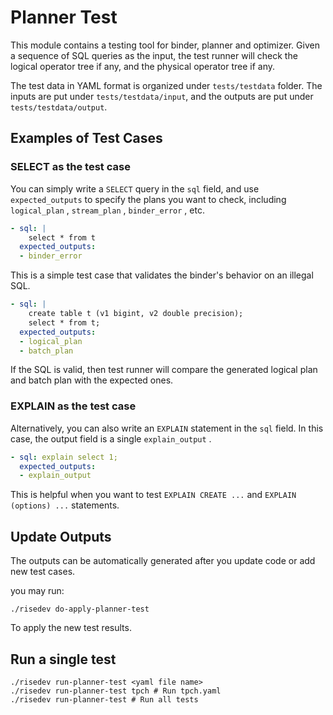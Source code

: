 # Planner Test

This module contains a testing tool for binder, planner and optimizer.
Given a sequence of SQL queries as the input, the test runner will check
the logical operator tree if any, and the physical operator tree if any.

The test data in YAML format is organized under `tests/testdata` folder.
The inputs are put under `tests/testdata/input`, and the outputs are
put under `tests/testdata/output`.

## Examples of Test Cases

### SELECT as the test case

You can simply write a `SELECT` query in the `sql` field, and use `expected_outputs` to specify the plans you want to check, including `logical_plan` , `stream_plan` , `binder_error` , etc.

```yaml
- sql: |
    select * from t
  expected_outputs:
  - binder_error
```

This is a simple test case that validates the binder's behavior on an illegal SQL.

```yaml
- sql: |
    create table t (v1 bigint, v2 double precision);
    select * from t;
  expected_outputs:
  - logical_plan
  - batch_plan
```

If the SQL is valid, then test runner will compare the generated logical plan and batch plan with the expected ones.

### EXPLAIN as the test case

Alternatively, you can also write an `EXPLAIN` statement in the `sql` field. In this case, the output field is a single `explain_output` .

```yaml
- sql: explain select 1;
  expected_outputs:
  - explain_output
```

This is helpful when you want to test `EXPLAIN CREATE ...` and `EXPLAIN (options) ...` statements.

## Update Outputs

The outputs can be automatically generated after you update code or add new test cases.

you may run:

```
./risedev do-apply-planner-test
```

To apply the new test results.

## Run a single test

```
./risedev run-planner-test <yaml file name>
./risedev run-planner-test tpch # Run tpch.yaml
./risedev run-planner-test # Run all tests
```
